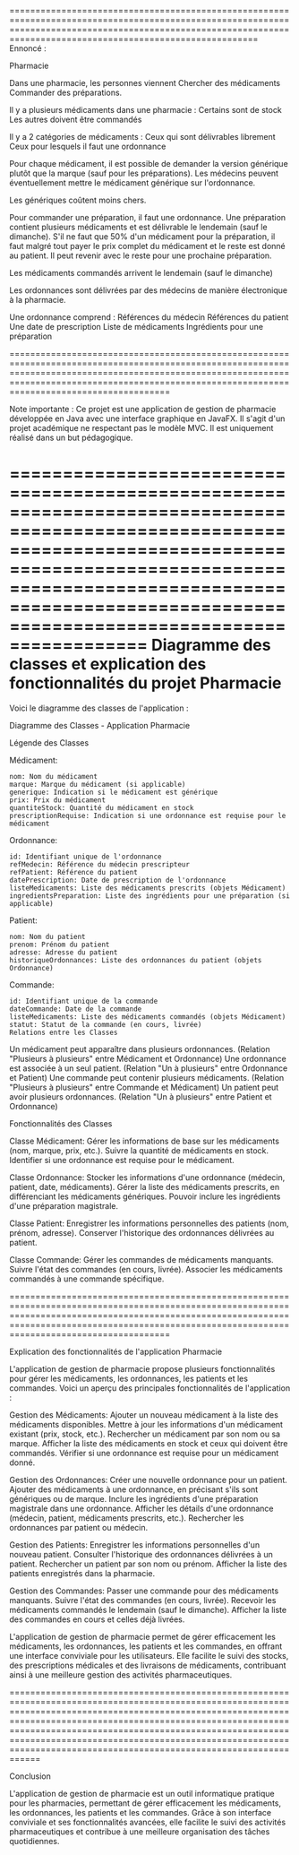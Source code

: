 ==================================================================================================================================================================================================================
Ennoncé :

Pharmacie

Dans une pharmacie, les personnes viennent
Chercher des médicaments
Commander des préparations.

Il y a plusieurs médicaments dans une pharmacie :
Certains sont de stock
Les autres doivent être commandés

Il y a 2 catégories de médicaments :
Ceux qui sont délivrables librement
Ceux pour lesquels il faut une ordonnance

Pour chaque médicament, il est possible de demander la version générique plutôt que la marque (sauf pour les préparations). Les médecins peuvent éventuellement mettre le médicament générique sur l'ordonnance.

Les génériques coûtent moins chers.

Pour commander une préparation, il faut une ordonnance.
Une préparation contient plusieurs médicaments et est délivrable le lendemain (sauf le dimanche).
S'il ne faut que 50% d'un médicament pour la préparation, il faut malgré tout payer le prix complet du médicament et le reste est donné au patient. Il peut revenir avec le reste pour une prochaine préparation.

Les médicaments commandés arrivent le lendemain (sauf le dimanche)

Les ordonnances sont délivrées par des médecins de manière électronique à la pharmacie.

Une ordonnance comprend :
Références du médecin
Références du patient
Une date de prescription
Liste de médicaments
Ingrédients pour une préparation

=======================================================================================================================================================================================================================================================

Note importante : Ce projet est une application de gestion de pharmacie développée en Java avec une interface graphique en JavaFX. Il s'agit d'un projet académique ne respectant pas le modèle MVC. Il est uniquement réalisé dans un but pédagogique.

=======================================================================================================================================================================================================================================================
Diagramme des classes et explication des fonctionnalités du projet Pharmacie
=======================================================================================================================================================================================================================================================

Voici le diagramme des classes de l'application :

Diagramme des Classes - Application Pharmacie

Légende des Classes

Médicament:

    nom: Nom du médicament
    marque: Marque du médicament (si applicable)
    generique: Indication si le médicament est générique
    prix: Prix du médicament
    quantiteStock: Quantité du médicament en stock
    prescriptionRequise: Indication si une ordonnance est requise pour le médicament

Ordonnance:

    id: Identifiant unique de l'ordonnance
    refMedecin: Référence du médecin prescripteur
    refPatient: Référence du patient
    datePrescription: Date de prescription de l'ordonnance
    listeMedicaments: Liste des médicaments prescrits (objets Médicament)
    ingredientsPreparation: Liste des ingrédients pour une préparation (si applicable)

Patient:

    nom: Nom du patient
    prenom: Prénom du patient
    adresse: Adresse du patient
    historiqueOrdonnances: Liste des ordonnances du patient (objets Ordonnance)

Commande:

    id: Identifiant unique de la commande
    dateCommande: Date de la commande
    listeMedicaments: Liste des médicaments commandés (objets Médicament)
    statut: Statut de la commande (en cours, livrée)
    Relations entre les Classes

Un médicament peut apparaître dans plusieurs ordonnances. (Relation "Plusieurs à plusieurs" entre Médicament et Ordonnance)
Une ordonnance est associée à un seul patient. (Relation "Un à plusieurs" entre Ordonnance et Patient)
Une commande peut contenir plusieurs médicaments. (Relation "Plusieurs à plusieurs" entre Commande et Médicament)
Un patient peut avoir plusieurs ordonnances. (Relation "Un à plusieurs" entre Patient et Ordonnance)

Fonctionnalités des Classes

Classe Médicament:
    Gérer les informations de base sur les médicaments (nom, marque, prix, etc.).
    Suivre la quantité de médicaments en stock.
    Identifier si une ordonnance est requise pour le médicament.

Classe Ordonnance:
    Stocker les informations d'une ordonnance (médecin, patient, date, médicaments).
    Gérer la liste des médicaments prescrits, en différenciant les médicaments génériques.
    Pouvoir inclure les ingrédients d'une préparation magistrale.

Classe Patient:
    Enregistrer les informations personnelles des patients (nom, prénom, adresse).
    Conserver l'historique des ordonnances délivrées au patient.

Classe Commande:
    Gérer les commandes de médicaments manquants.
    Suivre l'état des commandes (en cours, livrée).
    Associer les médicaments commandés à une commande spécifique.

=======================================================================================================================================================================================================================================================

Explication des fonctionnalités de l'application Pharmacie

L'application de gestion de pharmacie propose plusieurs fonctionnalités pour gérer les médicaments, les ordonnances, les patients et les commandes. Voici un aperçu des principales fonctionnalités de l'application :

Gestion des Médicaments:
    Ajouter un nouveau médicament à la liste des médicaments disponibles.
    Mettre à jour les informations d'un médicament existant (prix, stock, etc.).
    Rechercher un médicament par son nom ou sa marque.
    Afficher la liste des médicaments en stock et ceux qui doivent être commandés.
    Vérifier si une ordonnance est requise pour un médicament donné.

Gestion des Ordonnances:
    Créer une nouvelle ordonnance pour un patient.
    Ajouter des médicaments à une ordonnance, en précisant s'ils sont génériques ou de marque.
    Inclure les ingrédients d'une préparation magistrale dans une ordonnance.
    Afficher les détails d'une ordonnance (médecin, patient, médicaments prescrits, etc.).
    Rechercher les ordonnances par patient ou médecin.

Gestion des Patients:
    Enregistrer les informations personnelles d'un nouveau patient.
    Consulter l'historique des ordonnances délivrées à un patient.
    Rechercher un patient par son nom ou prénom.
    Afficher la liste des patients enregistrés dans la pharmacie.

Gestion des Commandes:
    Passer une commande pour des médicaments manquants.
    Suivre l'état des commandes (en cours, livrée).
    Recevoir les médicaments commandés le lendemain (sauf le dimanche).
    Afficher la liste des commandes en cours et celles déjà livrées.

L'application de gestion de pharmacie permet de gérer efficacement les médicaments, les ordonnances, les patients et les commandes, en offrant une interface conviviale pour les utilisateurs. Elle facilite le suivi des stocks, des prescriptions médicales et des livraisons de médicaments, contribuant ainsi à une meilleure gestion des activités pharmaceutiques.

================================================================================================================================================================================================================================================================================================================================================================================================

Conclusion

L'application de gestion de pharmacie est un outil informatique pratique pour les pharmacies, permettant de gérer efficacement les médicaments, les ordonnances, les patients et les commandes. Grâce à son interface conviviale et ses fonctionnalités avancées, elle facilite le suivi des activités pharmaceutiques et contribue à une meilleure organisation des tâches quotidiennes.

